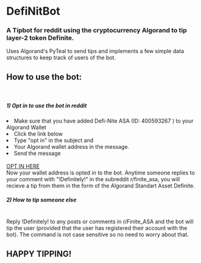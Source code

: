 # DefiNitBot
<h3>A Tipbot for reddit using the cryptocurrency Algorand to tip layer-2 token Definite.<br /></h3>
Uses Algorand's PyTeal to send tips and  implements a few simple data structures to keep track of users of the bot.</h3>

<h2> How to use the bot:</h2><br/>
<h5>1) Opt in to use the bot in reddit</h5>
<li>Make sure that you have added Defi-Nite ASA (ID: 400593267 ) to your Algorand Wallet</li>
<li>Click the link below</li>
<li>Type "opt in" in the subject and </li>
<li>Your Algorand wallet address in the message.</li>
<li>Send the message</li>
<br />
<a href="https://www.reddit.com/message/compose/?to=DefiniteASABot" >OPT IN HERE </a>
  <br />
  Now your wallet address is opted in to the bot. Anytime someone replies to your comment with "!Definitely!" in the subreddit r/finite_asa, you will recieve a tip from them in the form of the Algorand Standart Asset Definite.
  
  <h5>2) How to tip someone else </h5><br />
  Reply !Definitely! to any posts or comments in r/Finite_ASA and the bot will tip the user (provided that the user has registered their account with the bot). The command is not case sensitive so no need to worry about that.
  
  <h2> HAPPY TIPPING! </h2>
